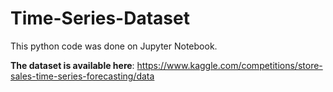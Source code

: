 # Time-Series-Dataset
This python code was done on Jupyter Notebook.

**The dataset is available here**: https://www.kaggle.com/competitions/store-sales-time-series-forecasting/data
